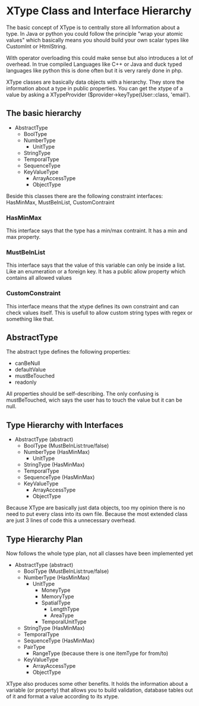 # XType Class and Interface Hierarchy

The basic concept of XType is to centrally store all Information about a type. In Java or python you could follow the principle "wrap your atomic values" which basically means you should build your own scalar types like CustomInt or HtmlString.

With operator overloading this could make sense but also introduces a lot of overhead. In true compiled Languages like C++ or Java and duck typed languages like python this is done often but it is very rarely done in php.

XType classes are basically data objects with a hierarchy. They store the information about a type in public properties. You can get the xtype of a value by asking a XTypeProvider ($provider->keyType(User::class, 'email').

## The basic hierarchy


  * AbstractType
    * BoolType
    * NumberType
        * UnitType
    * StringType
    * TemporalType
    * SequenceType
    * KeyValueType
        * ArrayAccessType
        * ObjectType

Beside this classes there are the following constraint interfaces:
HasMinMax, MustBeInList, CustomContraint

### HasMinMax
This interface says that the type has a min/max contraint. It has a
min and max property.

### MustBeInList
This interface says that the value of this variable can only be inside a list. Like an enumeration or a foreign key. It has a public allow property which
contains all allowed values

### CustomConstraint
This interface means that the xtype defines its own constraint and can check values itself. This is usefull to allow custom string types with regex or something like that.

## AbstractType
The abstract type defines the following properties:

  * canBeNull
  * defaultValue
  * mustBeTouched
  * readonly

All properties should be self-describing. The only confusing is mustBeTouched, wich says the user has to touch the value but it can be null. 

## Type Hierarchy with Interfaces

 * AbstractType (abstract)
    * BoolType (MustBeInList:true/false)
    * NumberType (HasMinMax)
        * UnitType
    * StringType (HasMinMax)
    * TemporalType
    * SequenceType (HasMinMax)
    * KeyValueType
        * ArrayAccessType
        * ObjectType

Because XType are basically just data objects, too my opinion there is no need to put every class into its own file. Because the most extended class are just 3 lines of code this a unnecessary overhead.

## Type Hierarchy Plan

Now follows the whole type plan, not all classes have been implemented yet

 * AbstractType (abstract)
    * BoolType (MustBeInList:true/false)
    * NumberType (HasMinMax)
        * UnitType
            * MoneyType
            * MemoryType
            * SpatialType
               * LengthType
               * AreaType
            * TemporalUnitType
    * StringType (HasMinMax)
    * TemporalType
    * SequenceType (HasMinMax)
    * PairType
        * RangeType (because there is one itemType for from/to)
    * KeyValueType
        * ArrayAccessType
        * ObjectType


XType also produces some other benefits. It holds the information about a variable (or property) that allows you to build validation, database tables out of it and format a value according to its xtype.
